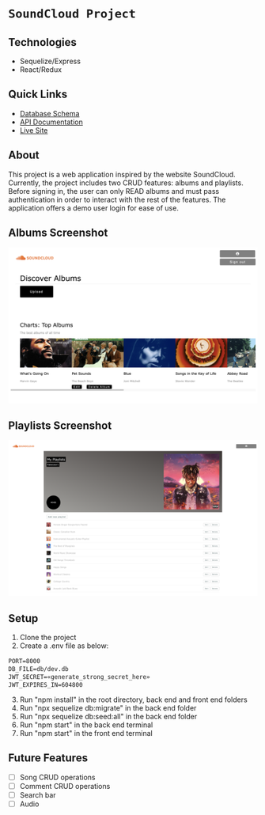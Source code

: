 # `SoundCloud Project`

## Technologies

- Sequelize/Express
- React/Redux

## Quick Links

- [Database Schema](https://github.com/KellyAnneSantos/SoundCloud/blob/main/backend/README.md#database-schema-design)
- [API Documentation](https://github.com/KellyAnneSantos/SoundCloud/blob/main/backend/README.md#api-documentation)
- [Live Site](https://app-name-soundcloud.herokuapp.com/)

## About

This project is a web application inspired by the website SoundCloud. Currently, the project includes two CRUD features: albums and playlists. Before signing in, the user can only READ albums and must pass authentication in order to interact with the rest of the features. The application offers a demo user login for ease of use.

## Albums Screenshot

![albumsimage](Albums.png)

## Playlists Screenshot

![playlistsimage](Playlists.png)

## Setup

1. Clone the project
2. Create a .env file as below:

```
PORT=8000
DB_FILE=db/dev.db
JWT_SECRET=«generate_strong_secret_here»
JWT_EXPIRES_IN=604800
```

3. Run "npm install" in the root directory, back end and front end folders
4. Run "npx sequelize db:migrate" in the back end folder
5. Run "npx sequelize db:seed:all" in the back end folder
6. Run "npm start" in the back end terminal
7. Run "npm start" in the front end terminal

## Future Features

- [ ] Song CRUD operations
- [ ] Comment CRUD operations
- [ ] Search bar
- [ ] Audio
